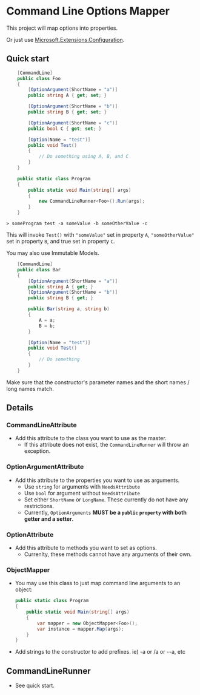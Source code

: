 # Command Line Options Mapper

This project will map options into properties.

Or just use [Microsoft.Extensions.Configuration](https://docs.microsoft.com/en-us/aspnet/core/fundamentals/configuration/?tabs=basicconfiguration#commandline-configuration-provider).

## Quick start

```csharp
    [CommandLine]
    public class Foo
    {
        [OptionArgument(ShortName = "a")]
        public string A { get; set; }

        [OptionArgument(ShortName = "b")]
        public string B { get; set; }

        [OptionArgument(ShortName = "c")]
        public bool C { get; set; }

        [Option(Name = "test")]
        public void Test()
        {
			// Do something using A, B, and C
        }
    }

	public static class Program
	{
		public static void Main(string[] args)
		{
			new CommandLineRunner<Foo>().Run(args);
		}
	}
```

```
> someProgram test -a someValue -b someOtherValue -c
```

This will invoke `Test()` with `"someValue"` set in property `A`, `"someOtherValue"` set in property `B`, and true set in property `C`.

You may also use Immutable Models.

```csharp
    [CommandLine]
    public class Bar
    {
        [OptionArgument(ShortName = "a")]
        public string A { get; }
        [OptionArgument(ShortName = "b")]
        public string B { get; }

        public Bar(string a, string b)
        {
            A = a;
            B = b;
        }

        [Option(Name = "test")]
        public void Test()
        {
			// Do something
        }
    }
```

Make sure that the constructor's parameter names and the short names / long names match.

## Details

### CommandLineAttribute

- Add this attribute to the class you want to use as the master.
	- If this attribute does not exist, the `CommandLineRunner` will throw an exception.

### OptionArgumentAttribute

- Add this attribute to the properties you want to use as arguments.
	- Use `string` for arguments with `NeedsAttribute`
	- Use `bool` for argument without `NeedsAttribute`
	- Set either `ShortName` or `LongName`. These currently do not have any restrictions.
	- Currently, `OptionArguments` **MUST be a `public` `property` with both getter and a setter**.

### OptionAttribute

- Add this attribute to methods you want to set as options.
	- Currenlty, these methods cannot have any arguments of their own.

### ObjectMapper

- You may use this class to just map command line arguments to an object:
	```csharp
    public static class Program
    {
        public static void Main(string[] args)
        {
            var mapper = new ObjectMapper<Foo>();
            var instance = mapper.Map(args);
        }
    }
	```
- Add strings to the constructor to add prefixes. ie) -a or /a or --a, etc

## CommandLineRunner

- See quick start.
